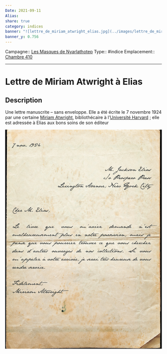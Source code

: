 ```yaml
---
Date: 2021-09-11
Alias:
share: true
category: indices
banner: "![lettre_de_miriam_atwright_elias.jpg](../images/lettre_de_miriam_atwright_elias.jpg)"
banner_y: 0.756
---
```

Campagne:: [Les Masques de Nyarlathotep](../../Les%20Masques%20de%20Nyarlathotep.md)
Type:: #indice 
Emplacement:: [Chambre 410](../lieu/Chambre%20410.md)
***
# Lettre de Miriam Atwright à Elias

## Description

Une lettre manuscrite – sans enveloppe. Elle a été écrite le 7 novembre 1924 par une certaine [Miriam Atwright](../../Miriam%20Atwright.md), bibliothécaire à l’[Université Harvard](Universit%C3%A9%20Harvard.md) ; elle est adressée à Elias aux bons soins de son éditeur

![lettre_de_miriam_atwright_elias.jpg](../images/lettre_de_miriam_atwright_elias.jpg)